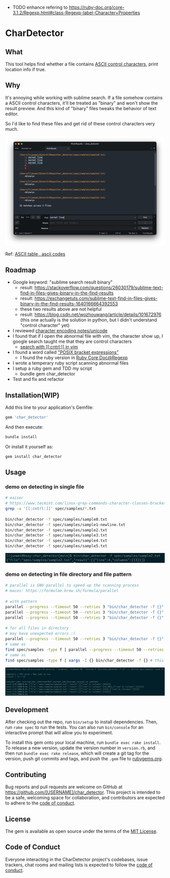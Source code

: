+ TODO enhance refering to https://ruby-doc.org/core-3.1.2/Regexp.html#class-Regexp-label-Character+Properties

# CharDetector

## What

This tool helps find whether a file contains [ASCII control characters](https://theasciicode.com.ar/), print location info if true.

## Why

It's annoying while working with sublime search. If a file somehow contains a ASCII control characters, it'll be treated as "binary" and won't show the result preview. And this kind of "binary" files tweaks the behavior of text editor.

So I'd like to find these files and get rid of these control characters very much.

![](./image/Xnip2022-05-08_13-52-58.png)

Ref: [ASCII table , ascii codes](https://theasciicode.com.ar/)

## Roadmap

+ Google keyword: "sublime search result binary"
    + result: https://stackoverflow.com/questions/26030179/sublime-text-find-in-files-gives-binary-in-the-find-results
    + result: https://exchangetuts.com/sublime-text-find-in-files-gives-binary-in-the-find-results-1640166664392553
    + these two results above are not helpful
    + result: https://blog.csdn.net/wozhouwang/article/details/101672976 (this one actually is the solution in python, but I didn't understand "control character" yet)
+ I reviewed [character encoding notes/unicode](https://github.com/liijunwei/practice/tree/main/unicode)
+ I found that if I open the abnormal file with vim, the character show up, I google search taught me that they are control characters
    + [search with [[:cntrl:]] in vim](https://stackoverflow.com/questions/3844311/how-do-i-replace-or-find-non-printable-characters-in-vim-regex)
+ I found a word called ["POSIX bracket expressions"](https://www.regular-expressions.info/posixbrackets.html)
    + I found the ruby version in [Ruby Core Doc@Regexp](https://ruby-doc.org/core-3.1.2/Regexp.html#class-Regexp-label-Character+Properties)
+ I wrote a temperary ruby script scanning abnormal files
+ I setup a ruby gem and TDD my script
    + bundle gem char_detector
+ Test and fix and refactor

## Installation(WIP)

Add this line to your application's Gemfile:

```ruby
gem 'char_detector'
```

And then execute:

```bash
bundle install
```

Or install it yourself as:

```bash
gem install char_detector
```

## Usage

### demo on detecting in single file

```bash
# eaiser
# https://www.tecmint.com/linux-grep-commands-character-classes-bracket-expressions/
grep -a '[[:cntrl:]]' spec/samples/*.txt

bin/char_detector -f spec/samples/sample0.txt
bin/char_detector -f spec/samples/sample1-newline.txt
bin/char_detector -f spec/samples/sample2.txt
bin/char_detector -f spec/samples/sample3.txt
bin/char_detector -f spec/samples/sample4.txt
bin/char_detector -f spec/samples/sample5.txt
```

![](./image/Xnip2022-05-08_14-10-52.png)

### demo on detecting in file directory and file pattern

```bash
# parallel is GNU parallel to speed up the scanning process
# macos: https://formulae.brew.sh/formula/parallel

# with pattern
parallel --progress --timeout 50 --retries 3 "bin/char_detector -f {}" ::: $(find spec/samples -name \*.txt)
parallel --progress --timeout 50 --retries 3 "bin/char_detector -f {}" ::: $(find spec/samples -name \*.md)
parallel --progress --timeout 50 --retries 3 "bin/char_detector -f {}" ::: $(find spec/samples -name \*.rb)

# for all files in directory
# may have unexpected errors :(
parallel --progress --timeout 50 --retries 3 "bin/char_detector -f {}" ::: $(find spec/samples -type f)
# same as
find spec/samples -type f | parallel --progress --timeout 50 --retries 3 "bin/char_detector -f {}"
# same as
find spec/samples -type f | xargs -I {} bin/char_detector -f {} # this one is slow, so GNU parallel is recommended :D
```
![](./image/Xnip2022-05-08_14-11-04.png)

## Development

After checking out the repo, run `bin/setup` to install dependencies. Then, run `rake spec` to run the tests. You can also run `bin/console` for an interactive prompt that will allow you to experiment.

To install this gem onto your local machine, run `bundle exec rake install`. To release a new version, update the version number in `version.rb`, and then run `bundle exec rake release`, which will create a git tag for the version, push git commits and tags, and push the `.gem` file to [rubygems.org](https://rubygems.org).

## Contributing

Bug reports and pull requests are welcome on GitHub at https://github.com/[USERNAME]/char_detector. This project is intended to be a safe, welcoming space for collaboration, and contributors are expected to adhere to the [code of conduct](https://github.com/[USERNAME]/char_detector/blob/master/CODE_OF_CONDUCT.md).


## License

The gem is available as open source under the terms of the [MIT License](https://opensource.org/licenses/MIT).

## Code of Conduct

Everyone interacting in the CharDetector project's codebases, issue trackers, chat rooms and mailing lists is expected to follow the [code of conduct](https://github.com/[USERNAME]/char_detector/blob/master/CODE_OF_CONDUCT.md).
